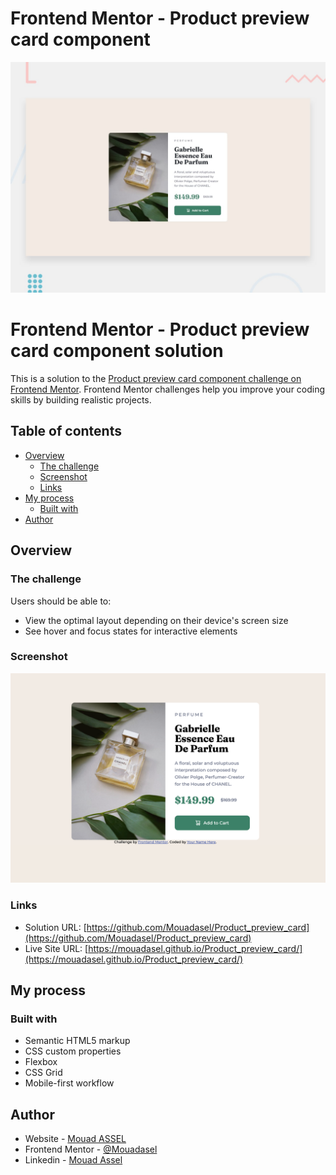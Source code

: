# Frontend Mentor - Product preview card component

![Design preview for the Product preview card component coding challenge](./design/desktop-preview.jpg)
# Frontend Mentor - Product preview card component solution

This is a solution to the [Product preview card component challenge on Frontend Mentor](https://www.frontendmentor.io/challenges/product-preview-card-component-GO7UmttRfa). Frontend Mentor challenges help you improve your coding skills by building realistic projects. 

## Table of contents

- [Overview](#overview)
  - [The challenge](#the-challenge)
  - [Screenshot](#screenshot)
  - [Links](#links)
- [My process](#my-process)
  - [Built with](#built-with)
- [Author](#author)

## Overview

### The challenge

Users should be able to:

- View the optimal layout depending on their device's screen size
- See hover and focus states for interactive elements

### Screenshot

![](./design/desktop_screenshot.png)

### Links

- Solution URL: [https://github.com/Mouadasel/Product_preview_card](https://github.com/Mouadasel/Product_preview_card)
- Live Site URL: [https://mouadasel.github.io/Product_preview_card/](https://mouadasel.github.io/Product_preview_card/)

## My process

### Built with

- Semantic HTML5 markup
- CSS custom properties
- Flexbox
- CSS Grid
- Mobile-first workflow

## Author

- Website - [Mouad ASSEL](https://mouadasel.github.io/QR_code_component/)
- Frontend Mentor - [@Mouadasel](https://www.frontendmentor.io/profile/Mouadasel)
- Linkedin - [Mouad Assel](www.linkedin.com/in/mouad-assel)

